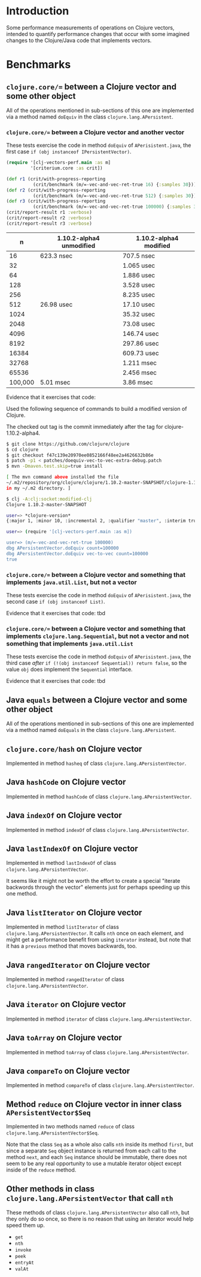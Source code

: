 # Introduction

Some performance measurements of operations on Clojure vectors,
intended to quantify performance changes that occur with some imagined
changes to the Clojure/Java code that implements vectors.


# Benchmarks

## `clojure.core/=` between a Clojure vector and some other object

All of the operations mentioned in sub-sections of this one are
implemented via a method named `doEquiv` in the class
`clojure.lang.APersistent`.


### `clojure.core/=` between a Clojure vector and another vector

These tests exercise the code in method `doEquiv` of
`APerisistent.java`, the first case `if (obj instanceof
IPersistentVector)`.

```clojure
(require '[clj-vectors-perf.main :as m]
         '[criterium.core :as crit])

(def r1 (crit/with-progress-reporting
          (crit/benchmark (m/=-vec-and-vec-ret-true 16) {:samples 30})))
(def r2 (crit/with-progress-reporting
          (crit/benchmark (m/=-vec-and-vec-ret-true 512) {:samples 30})))
(def r3 (crit/with-progress-reporting
          (crit/benchmark (m/=-vec-and-vec-ret-true 100000) {:samples 30})))
(crit/report-result r1 :verbose)
(crit/report-result r2 :verbose)
(crit/report-result r3 :verbose)
```

|     n   | 1.10.2-alpha4 unmodified | 1.10.2-alpha4 modified |
| ------- | ------------------------ | ---------------------- |
|      16 | 623.3  nsec | 707.5   nsec |
|      32 |             |   1.065 usec |
|      64 |             |   1.886 usec |
|     128 |             |   3.528 usec |
|     256 |             |   8.235 usec |
|     512 |  26.98 usec |  17.10  usec |
|    1024 |             |  35.32  usec |
|    2048 |             |  73.08  usec |
|    4096 |             | 146.74  usec |
|    8192 |             | 297.86  usec |
|   16384 |             | 609.73  usec |
|   32768 |             |   1.211 msec |
|   65536 |             |   2.456 msec |
| 100,000 |   5.01 msec |   3.86  msec |

Evidence that it exercises that code:

Used the following sequence of commands to build a modified version of
Clojure.

The checked out tag is the commit immediately after the tag for
clojure-1.10.2-alpha4.

```bash
$ git clone https://github.com/clojure/clojure
$ cd clojure
$ git checkout f47c139e20970ee0852166f48ee2a4626632b86e
$ patch -p1 < patches/doequiv-vec-to-vec-extra-debug.patch
$ mvn -Dmaven.test.skip=true install

[ The mvn command above installed the file
~/.m2/repository/org/clojure/clojure/1.10.2-master-SNAPSHOT/clojure-1.10.2-master-SNAPSHOT.jar
in my ~/.m2 directory. ]

$ clj -A:clj:socket:modified-clj
Clojure 1.10.2-master-SNAPSHOT

user=> *clojure-version*
{:major 1, :minor 10, :incremental 2, :qualifier "master", :interim true}

user=> (require '[clj-vectors-perf.main :as m])

user=> (m/=-vec-and-vec-ret-true 100000)
dbg APersistentVector.doEquiv count=100000
dbg APersistentVector.doEquiv vec-to-vec count=100000
true
```


### `clojure.core/=` between a Clojure vector and something that implements `java.util.List`, but not a vector

These tests exercise the code in method `doEquiv` of
`APerisistent.java`, the second case `if (obj instanceof List)`.

Evidence that it exercises that code: tbd

### `clojure.core/=` between a Clojure vector and something that implements `clojure.lang.Sequential`, but not a vector and not something that implements `java.util.List`

These tests exercise the code in method `doEquiv` of
`APerisistent.java`, the third case _after_ `if (!(obj instanceof
Sequential)) return false`, so the value `obj` does implement the
`Sequential` interface.

Evidence that it exercises that code: tbd


## Java `equals` between a Clojure vector and some other object

All of the operations mentioned in sub-sections of this one are
implemented via a method named `doEquals` in the class
`clojure.lang.APersistent`.


## `clojure.core/hash` on Clojure vector

Implemented in method `hasheq` of class
`clojure.lang.APersistentVector`.


## Java `hashCode` on Clojure vector

Implemented in method `hashCode` of class
`clojure.lang.APersistentVector`.


## Java `indexOf` on Clojure vector

Implemented in method `indexOf` of class
`clojure.lang.APersistentVector`.


## Java `lastIndexOf` on Clojure vector

Implemented in method `lastIndexOf` of class
`clojure.lang.APersistentVector`.

It seems like it might not be worth the effort to create a special
"iterate backwords through the vector" elements just for perhaps
speeding up this one method.


## Java `listIterator` on Clojure vector

Implemented in method `listIterator` of class
`clojure.lang.APersistentVector`.  It calls `nth` once on each
element, and might get a performance benefit from using `iterator`
instead, but note that it has a `previous` method that moves
backwards, too.


## Java `rangedIterator` on Clojure vector

Implemented in method `rangedIterator` of class
`clojure.lang.APersistentVector`.


## Java `iterator` on Clojure vector

Implemented in method `iterator` of class
`clojure.lang.APersistentVector`.


## Java `toArray` on Clojure vector

Implemented in method `toArray` of class
`clojure.lang.APersistentVector`.


## Java `compareTo` on Clojure vector

Implemented in method `compareTo` of class
`clojure.lang.APersistentVector`.


## Method `reduce` on Clojure vector in inner class `APersistentVector$Seq`

Implemented in two methods named `reduce` of class
`clojure.lang.APersistentVector$Seq`.

Note that the class `Seq` as a whole also calls `nth` inside its
method `first`, but since a separate `Seq` object instance is returned
from each call to the method `next`, and each `Seq` instance should be
immutable, there does not seem to be any real opportunity to use a
mutable iterator object except inside of the `reduce` method.


## Other methods in class `clojure.lang.APersistentVector` that call `nth`

These methods of class `clojure.lang.APersistentVector` also call
`nth`, but they only do so once, so there is no reason that using an
iterator would help speed them up.

+ `get`
+ `nth`
+ `invoke`
+ `peek`
+ `entryAt`
+ `valAt`
